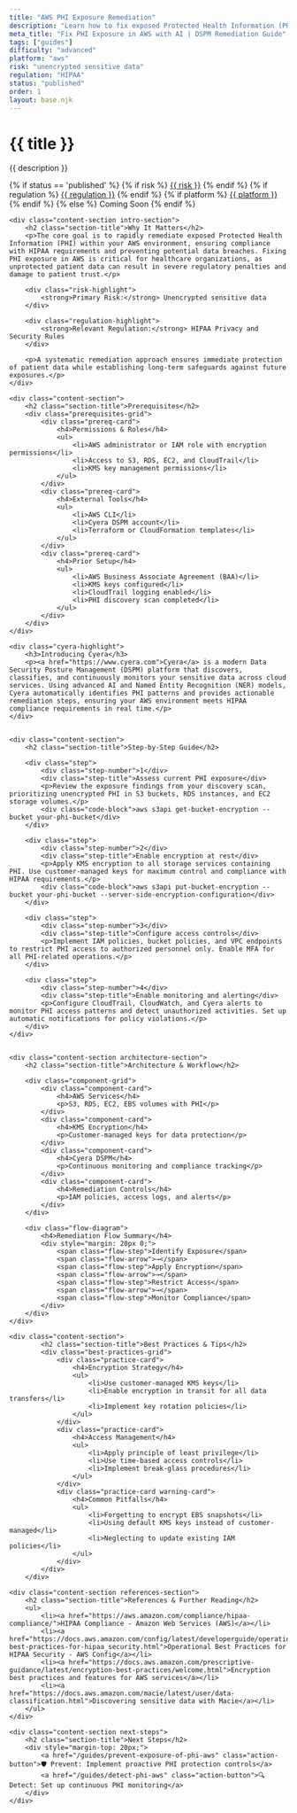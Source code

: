 ```yaml
---
title: "AWS PHI Exposure Remediation"
description: "Learn how to fix exposed Protected Health Information (PHI) in AWS environments. Follow step-by-step guidance for HIPAA compliance."
meta_title: "Fix PHI Exposure in AWS with AI | DSPM Remediation Guide"
tags: ["guides"]
difficulty: "advanced"
platform: "aws"
risk: "unencrypted sensitive data"
regulation: "HIPAA"
status: "published"
order: 1
layout: base.njk
---
```


<div class="container">
    <div class="header">
        <h1>{{ title }}</h1>
        <p>{{ description }}</p>
        <div class="guide-tags-container">
			<div class="guide-tags-wrapper">
		    {% if status == 'published' %}
		        {% if risk %}
		        <a href="/risk/{{ risk | downcase | replace: ' ', '-' }}/" class="guide-tag risk">{{ risk }}</a>
		        {% endif %}
		        {% if regulation %}
		        <a href="/regulation/{{ regulation | downcase | replace: ' ', '-' }}/" class="guide-tag regulation">{{ regulation }}</a>
		        {% endif %}
		        {% if platform %}
		        <a href="/platforms/{{ platform | downcase | replace: ' ', '-' }}/" class="guide-tag platform">{{ platform }}</a>
		        {% endif %}
		    {% else %}
		        <span class="guide-tag coming-soon">Coming Soon</span>
		    {% endif %}
		</div>
		</div>
    </div>

    <div class="content-section intro-section">
        <h2 class="section-title">Why It Matters</h2>
        <p>The core goal is to rapidly remediate exposed Protected Health Information (PHI) within your AWS environment, ensuring compliance with HIPAA requirements and preventing potential data breaches. Fixing PHI exposure in AWS is critical for healthcare organizations, as unprotected patient data can result in severe regulatory penalties and damage to patient trust.</p>
        
        <div class="risk-highlight">
            <strong>Primary Risk:</strong> Unencrypted sensitive data
        </div>
        
        <div class="regulation-highlight">
            <strong>Relevant Regulation:</strong> HIPAA Privacy and Security Rules
        </div>
        
        <p>A systematic remediation approach ensures immediate protection of patient data while establishing long-term safeguards against future exposures.</p>
    </div>

    <div class="content-section">
        <h2 class="section-title">Prerequisites</h2>
        <div class="prerequisites-grid">
            <div class="prereq-card">
                <h4>Permissions & Roles</h4>
                <ul>
                    <li>AWS administrator or IAM role with encryption permissions</li>
                    <li>Access to S3, RDS, EC2, and CloudTrail</li>
                    <li>KMS key management permissions</li>
                </ul>
            </div>
            <div class="prereq-card">
                <h4>External Tools</h4>
                <ul>
                    <li>AWS CLI</li>
                    <li>Cyera DSPM account</li>
                    <li>Terraform or CloudFormation templates</li>
                </ul>
            </div>
            <div class="prereq-card">
                <h4>Prior Setup</h4>
                <ul>
                    <li>AWS Business Associate Agreement (BAA)</li>
                    <li>KMS keys configured</li>
                    <li>CloudTrail logging enabled</li>
                    <li>PHI discovery scan completed</li>
                </ul>
            </div>
        </div>
    </div>
	
    <div class="cyera-highlight">
        <h3>Introducing Cyera</h3>
        <p><a href="https://www.cyera.com">Cyera</a> is a modern Data Security Posture Management (DSPM) platform that discovers, classifies, and continuously monitors your sensitive data across cloud services. Using advanced AI and Named Entity Recognition (NER) models, Cyera automatically identifies PHI patterns and provides actionable remediation steps, ensuring your AWS environment meets HIPAA compliance requirements in real time.</p>
    </div>
	

    <div class="content-section">
        <h2 class="section-title">Step-by-Step Guide</h2>
        
        <div class="step">
            <div class="step-number">1</div>
            <div class="step-title">Assess current PHI exposure</div>
            <p>Review the exposure findings from your discovery scan, prioritizing unencrypted PHI in S3 buckets, RDS instances, and EC2 storage volumes.</p>
            <div class="code-block">aws s3api get-bucket-encryption --bucket your-phi-bucket</div>
        </div>

        <div class="step">
            <div class="step-number">2</div>
            <div class="step-title">Enable encryption at rest</div>
            <p>Apply KMS encryption to all storage services containing PHI. Use customer-managed keys for maximum control and compliance with HIPAA requirements.</p>
            <div class="code-block">aws s3api put-bucket-encryption --bucket your-phi-bucket --server-side-encryption-configuration</div>
        </div>

        <div class="step">
            <div class="step-number">3</div>
            <div class="step-title">Configure access controls</div>
            <p>Implement IAM policies, bucket policies, and VPC endpoints to restrict PHI access to authorized personnel only. Enable MFA for all PHI-related operations.</p>
        </div>

        <div class="step">
            <div class="step-number">4</div>
            <div class="step-title">Enable monitoring and alerting</div>
            <p>Configure CloudTrail, CloudWatch, and Cyera alerts to monitor PHI access patterns and detect unauthorized activities. Set up automatic notifications for policy violations.</p>
        </div>
    </div>


    <div class="content-section architecture-section">
        <h2 class="section-title">Architecture & Workflow</h2>
        
        <div class="component-grid">
            <div class="component-card">
                <h4>AWS Services</h4>
                <p>S3, RDS, EC2, EBS volumes with PHI</p>
            </div>
            <div class="component-card">
                <h4>KMS Encryption</h4>
                <p>Customer-managed keys for data protection</p>
            </div>
            <div class="component-card">
                <h4>Cyera DSPM</h4>
                <p>Continuous monitoring and compliance tracking</p>
            </div>
            <div class="component-card">
                <h4>Remediation Controls</h4>
                <p>IAM policies, access logs, and alerts</p>
            </div>
        </div>

        <div class="flow-diagram">
            <h4>Remediation Flow Summary</h4>
            <div style="margin: 20px 0;">
                <span class="flow-step">Identify Exposure</span>
                <span class="flow-arrow">→</span>
                <span class="flow-step">Apply Encryption</span>
                <span class="flow-arrow">→</span>
                <span class="flow-step">Restrict Access</span>
                <span class="flow-arrow">→</span>
                <span class="flow-step">Monitor Compliance</span>
            </div>
        </div>
    </div>

	<div class="content-section">
	        <h2 class="section-title">Best Practices & Tips</h2>
	        <div class="best-practices-grid">
	            <div class="practice-card">
	                <h4>Encryption Strategy</h4>
	                <ul>
	                    <li>Use customer-managed KMS keys</li>
	                    <li>Enable encryption in transit for all data transfers</li>
	                    <li>Implement key rotation policies</li>
	                </ul>
	            </div>
	            <div class="practice-card">
	                <h4>Access Management</h4>
	                <ul>
	                    <li>Apply principle of least privilege</li>
	                    <li>Use time-based access controls</li>
	                    <li>Implement break-glass procedures</li>
	                </ul>
	            </div>
	            <div class="practice-card warning-card">
	                <h4>Common Pitfalls</h4>
	                <ul>
	                    <li>Forgetting to encrypt EBS snapshots</li>
	                    <li>Using default KMS keys instead of customer-managed</li>
	                    <li>Neglecting to update existing IAM policies</li>
	                </ul>
	            </div>
	        </div>
	    </div>

    <div class="content-section references-section">
        <h2 class="section-title">References & Further Reading</h2>
        <ul>
            <li><a href="https://aws.amazon.com/compliance/hipaa-compliance/">HIPAA Compliance - Amazon Web Services (AWS)</a></li>
            <li><a href="https://docs.aws.amazon.com/config/latest/developerguide/operational-best-practices-for-hipaa_security.html">Operational Best Practices for HIPAA Security - AWS Config</a></li>
            <li><a href="https://docs.aws.amazon.com/prescriptive-guidance/latest/encryption-best-practices/welcome.html">Encryption best practices and features for AWS services</a></li>
            <li><a href="https://docs.aws.amazon.com/macie/latest/user/data-classification.html">Discovering sensitive data with Macie</a></li>
        </ul>
    </div>

    <div class="content-section next-steps">
        <h2 class="section-title">Next Steps</h2>
        <div style="margin-top: 20px;">
            <a href="/guides/prevent-exposure-of-phi-aws" class="action-button">🛡️ Prevent: Implement proactive PHI protection controls</a>
            <a href="/guides/detect-phi-aws" class="action-button">🔍 Detect: Set up continuous PHI monitoring</a>
        </div>
    </div>
</div>